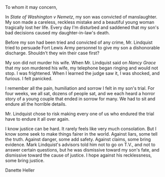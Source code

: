 To whom it may concern,

In _State of Washington v Nemetz_, my son was convicted of manslaughter.
My son made a careless, reckless mistake and a beautiful 
young woman tragically lost her life. Every day I'm 
disturbed and saddened that my son's bad decisions caused my 
daughter-in-law's death.

Before my son had been tried and convicted of any crime, Mr. 
Lindquist tried to persuade Fort Lewis Army personnel to 
give my son a dishonorable discharge. Shouldn't they win 
their case first?

My son did not murder his wife. 
When Mr. Lindquist said on _Nancy Grace_ that my son murdered his 
wife, my telephone began ringing and would not stop. I was 
frightened. When I learned the judge saw it, I was shocked, and furious. I felt panicked.

I remember all the pain, humiliation and sorrow I felt in my 
son's trial. For four weeks, we all sat, dozens of people 
sat, and we each heard a horror story of a 
young couple that ended in sorrow for many. We had to sit 
and endure all the horrible details.

Mr. Lindquist chose to risk making every one of us who 
endured the trial have to endure it all over again.

I know justice can be hard. It rarely feels
like very much consolation. But I know some seek to 
make things fairer in the world. Against liars, some tell 
the truth. Against danger, some add safety. Against claims, 
some bring evidence. 
Mark Lindquist's advisors told him not to go on T.V., and not
to answer certain questions, but 
he was 
dismissive toward my son's fate, and dismissive toward
the cause of justice. I hope against 
his recklessness, some bring justice.


Danette Heller
